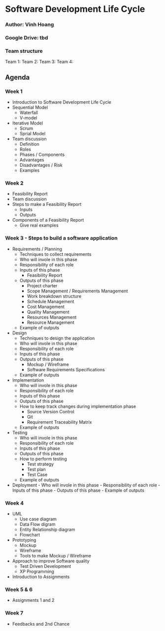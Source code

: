 # Software Development Life Cycle

### Author: Vinh Hoang
### Google Drive: tbd
### Team structure
Team 1:
Team 2:
Team 3:
Team 4:

## Agenda

### Week 1
- Introduction to Software Development Life Cycle
- Sequential Model
  - Waterfall
  - V-model
- Iterative Model
  - Scrum
  - Sprial Model
- Team discussion
  - Definition
  - Roles 
  - Phases / Components
  - Advantages
  - Disadvantages / Risk
  - Examples
### Week 2
 - Feasibility Report
 - Team discussion
  - Steps to make a Feasibility Report
    - Inputs
    - Outputs
  - Components of a Feasibility Report
    - Give real examples
### Week 3 - Steps to build a software application
  - Requirements / Planning
    - Techniques to collect requirements
    - Who will invole in this phase
    - Responsibility of each role
    - Inputs of this phase
      - Feasibility Report
    - Outputs of this phase
      - Project charter
      - Scope Management / Requirements Management
      - Work breakdown structure
      - Schedule Management 
      - Cost Management
      - Quality Management
      - Resources Management
      - Resource Management
    - Example of outputs
  - Design
    - Techniques to design the application
    - Who will invole in this phase
    - Responsibility of each role
    - Inputs of this phase
    - Outputs of this phase
      - Mockup / Wireframe
      - Software Requirements Specifications
    - Example of outputs
  - Implementation
    - Who will invole in this phase
    - Responsibility of each role
    - Inputs of this phase
    - Outputs of this phase
    - How to keep track changes during implementation phase
      - Source Version Control 
      - Git
      - Requirement Traceability Matrix
    - Example of outputs
  - Testing
    - Who will invole in this phase
    - Responsibility of each role
    - Inputs of this phase
    - Outputs of this phase
    - How to perform testing
      - Test strategy
      - Test plan
      - Test Case
    - Example of outputs
   - Deployment
    - Who will invole in this phase
    - Responsibility of each role
    - Inputs of this phase
    - Outputs of this phase
    - Example of outputs
### Week 4
- UML
  - Use case diagram
  - Data Flow digram
  - Entity Relationship diagram
  - Flowchart
- Prototyping
  - Mockup
  - Wireframe
  - Tools to make Mockup / Wireframe
- Approach to improve Software quality
  - Test Driven Development
  - XP Programming
- Introduction to Assignments
### Week 5 & 6
- Assignments 1 and 2
### Week 7 
- Feedbacks and 2nd Chance